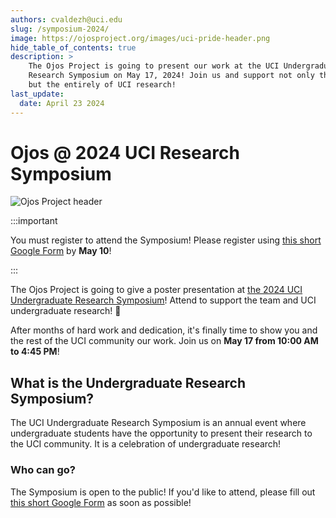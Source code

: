 ```yaml
---
authors: cvaldezh@uci.edu
slug: /symposium-2024/
image: https://ojosproject.org/images/uci-pride-header.png
hide_table_of_contents: true
description: >
    The Ojos Project is going to present our work at the UCI Undergraduate
    Research Symposium on May 17, 2024! Join us and support not only the team,
    but the entirely of UCI research!
last_update:
  date: April 23 2024
---
```

# Ojos @ 2024 UCI Research Symposium

![Ojos Project header](@site/static/images/uci-pride-header.png)

:::important

You must register to attend the Symposium! Please register using
[this short Google Form](https://docs.google.com/forms/d/e/1FAIpQLSfND0jIPndxC67ti6G_jhxZcHuTNso3-fX79TIPtH3Kw5z6Yw/viewform)
by **May 10**!

:::

The Ojos Project is going to give a poster presentation at [the 2024 UCI
Undergraduate Research Symposium](https://urop.uci.edu/symposium/)! Attend to
support the team and UCI undergraduate research! 🤘

After months of hard work and dedication, it's finally time to show you and the
rest of the UCI community our work. Join us on **May 17 from 10:00 AM to 4:45
PM**!

<!-- truncate -->

## What is the Undergraduate Research Symposium?

The UCI Undergraduate Research Symposium is an annual event where undergraduate
students have the opportunity to present their research to the UCI community. It
is a celebration of undergraduate research!

### Who can go?

The Symposium is open to the public! If you'd like to attend, please fill out
[this short Google Form](https://docs.google.com/forms/d/e/1FAIpQLSfND0jIPndxC67ti6G_jhxZcHuTNso3-fX79TIPtH3Kw5z6Yw/viewform)
as soon as possible!
